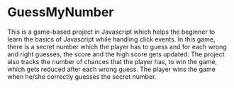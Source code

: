 # GuessMyNumber
This is a game-based project in Javascript which helps the beginner to learn the basics of Javascript while handling click events. In this game, there is a secret number which the player has to guess and for each wrong and right guesses, the score and the high score gets updated. The project also tracks the number of chances that the player has, to win the game, which gets reduced after each wrong guess. The player wins the game when he/she correctly guesses the secret number.
